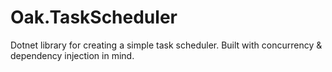 # Oak.TaskScheduler

Dotnet library for creating a simple task scheduler. Built with concurrency &amp; dependency injection in mind.
